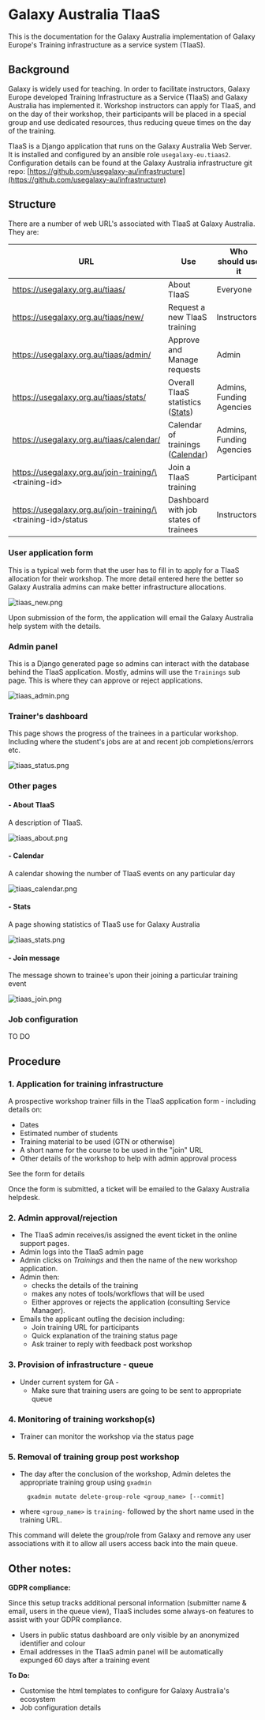 # Galaxy Australia TIaaS

This is the documentation for the Galaxy Australia implementation of Galaxy Europe's Training infrastructure as a service system (TIaaS).

## Background

Galaxy is widely used for teaching. In order to facilitate instructors, Galaxy Europe developed Training Infrastructure as a Service (TIaaS) and Galaxy Australia has implemented it. Workshop instructors can apply for TIaaS, and on the day of their workshop, their participants will be placed in a special group and use dedicated resources, thus reducing queue times on the day of the training.

TIaaS is a Django application that runs on the Galaxy Australia Web Server. It is installed and configured by an ansible role `usegalaxy-eu.tiaas2`. Configuration details can be found at the Galaxy Australia infrastructure git repo: [https://github.com/usegalaxy-au/infrastructure](https://github.com/usegalaxy-au/infrastructure)

## Structure

There are a number of web URL's associated with TIaaS at Galaxy Australia. They are:

| URL | Use | Who should use it
|-----|-----|------------------
| https://usegalaxy.org.au/tiaas/ | About TIaaS | Everyone
| https://usegalaxy.org.au/tiaas/new/ | Request a new TIaaS training | Instructors
https://usegalaxy.org.au/tiaas/admin/ | Approve and Manage requests	| Admin
https://usegalaxy.org.au/tiaas/stats/ | Overall TIaaS statistics ([Stats](https://usegalaxy.org.au/tiaas/stats/))	| Admins, Funding Agencies
https://usegalaxy.org.au/tiaas/calendar/ | Calendar of trainings ([Calendar](https://usegalaxy.org.au/tiaas/calendar/)) | Admins, Funding Agencies
https://usegalaxy.org.au/join-training/\<training-id\> | Join a TIaaS training | Participants
https://usegalaxy.org.au/join-training/\<training-id\>/status | Dashboard with job states of trainees | Instructors

### User application form

This is a typical web form that the user has to fill in to apply for a TIaaS allocation for their workshop. The more detail entered here the better so Galaxy Australia admins can make better infrastructure allocations.

![tiaas_new.png](../images/tiaas_new.png)

Upon submission of the form, the application will email the Galaxy Australia help system with the details.

### Admin panel

This is a Django generated page so admins can interact with the database behind the TIaaS application. Mostly, admins will use the `Trainings` sub page. This is where they can approve or reject applications.

![tiaas_admin.png](../images/tiaas_admin.png)

### Trainer's dashboard

This page shows the progress of the trainees in a particular workshop. Including where the student's jobs are at and recent job completions/errors etc.

![tiaas_status.png](../images/tiaas_status.png)

### Other pages

#### - About TIaaS

A description of TIaaS.

![tiaas_about.png](../images/tiaas_about.png)

#### - Calendar

A calendar showing the number of TIaaS events on any particular day

![tiaas_calendar.png](../images/tiaas_calendar.png)

#### - Stats

A page showing statistics of TIaaS use for Galaxy Australia

![tiaas_stats.png](../images/tiaas_stats.png)

#### - Join message

The message shown to trainee's upon their joining a particular training event

![tiaas_join.png](../images/tiaas_join.png)

####

### Job configuration

TO DO

## Procedure

### 1. Application for training infrastructure

A prospective workshop trainer fills in the TIaaS application form - including details on:

* Dates
* Estimated number of students
* Training material to be used (GTN or otherwise)
* A short name for the course to be used in the "join" URL
* Other details of the workshop to help with admin approval process

See the form for details

Once the form is submitted, a ticket will be emailed to the Galaxy Australia helpdesk.

### 2. Admin approval/rejection

* The TIaaS admin receives/is assigned the event ticket in the online support pages.
* Admin logs into the TIaaS admin page
* Admin clicks on *Trainings* and then the name of the new workshop application.
* Admin then: 
    * checks the details of the training
    * makes any notes of tools/workflows that will be used
    * Either approves or rejects the application (consulting Service Manager).
* Emails the applicant outling the decision including:
    * Join training URL for participants
    * Quick explanation of the training status page
    * Ask trainer to reply with feedback post workshop

### 3. Provision of infrastructure - queue

* Under current system for GA - 
    * Make sure that training users are going to be sent to appropriate queue

### 4. Monitoring of training workshop(s)

* Trainer can monitor the workshop via the status page

### 5. Removal of training group post workshop

* The day after the conclusion of the workshop, Admin deletes the appropriate training group using `gxadmin`

        gxadmin mutate delete-group-role <group_name> [--commit]
        
 - where `<group_name>` is `training-` followed by the short name used in the training URL.

This command will delete the group/role from Galaxy and remove any user associations with it to allow all users access back into the main queue.

## Other notes:

**GDPR compliance:** 

Since this setup tracks additional personal information (submitter name & email, users in the queue view), TIaaS includes some always-on features to assist with your GDPR compliance.

* Users in public status dashboard are only visible by an anonymized identifier and colour
* Email addresses in the TIaaS admin panel will be automatically expunged 60 days after a training event

**To Do:**

* Customise the html templates to configure for Galaxy Australia's ecosystem
* Job configuration details
